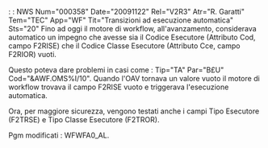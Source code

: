  :  : NWS Num="000358" Date="20091122" Rel="V2R3" Atr="R. Garatti" Tem="TEC" App="WF" Tit="Transizioni ad esecuzione automatica" Sts="20"
Fino ad oggi il motore di workflow, all'avanzamento, considerava automatico un impegno che avesse sia il Codice Esecutore (Attributo Cod, campo F2RISE) che il Codice Classe Esecutore (Attributo Cce, campo F2RIOR) vuoti.

Questo poteva dare problemi in casi come :  Tip="TA" Par="B£U" Cod="&AWF.OMS%I/10".
Quando l'OAV tornava un valore vuoto il motore di workflow trovava il campo F2RISE vuoto e triggerava l'esecuzione automatica.

Ora, per maggiore sicurezza, vengono testati anche i campi Tipo Esecutore (F2TRSE) e Tipo Classe Esecutore (F2TROR).

Pgm modificati :  WFWFA0_AL.
